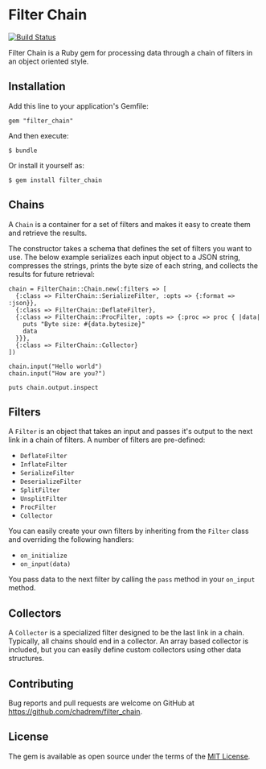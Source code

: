 # Filter Chain

[![Build Status](https://travis-ci.org/chadrem/filter_chain.svg)](https://travis-ci.org/chadrem/filter_chain)

Filter Chain is a Ruby gem for processing data through a chain of filters in an object oriented style.

## Installation

Add this line to your application's Gemfile:

    gem "filter_chain"

And then execute:

    $ bundle

Or install it yourself as:

    $ gem install filter_chain

## Chains

A ````Chain```` is a container for a set of filters and makes it easy to create them and retrieve the results.

The constructor takes a schema that defines the set of filters you want to use.
The below example serializes each input object to a JSON string, compresses the strings, prints the byte size of each string, and collects the results for future retrieval:

    chain = FilterChain::Chain.new(:filters => [
      {:class => FilterChain::SerializeFilter, :opts => {:format => :json}},
      {:class => FilterChain::DeflateFilter},
      {:class => FilterChain::ProcFilter, :opts => {:proc => proc { |data|
        puts "Byte size: #{data.bytesize}"
        data
      }}},
      {:class => FilterChain::Collector}
    ])

    chain.input("Hello world")
    chain.input("How are you?")

    puts chain.output.inspect

## Filters

A ````Filter```` is an object that takes an input and passes it's output to the next link in a chain of filters.
A number of filters are pre-defined:

- ````DeflateFilter````
- ````InflateFilter````
- ````SerializeFilter````
- ````DeserializeFilter````
- ````SplitFilter````
- ````UnsplitFilter````
- ````ProcFilter````
- ````Collector````

You can easily create your own filters by inheriting from the ````Filter```` class and overriding the following handlers:

- ````on_initialize````
- ````on_input(data)````

You pass data to the next filter by calling the ````pass```` method in your ````on_input```` method.

## Collectors

A ````Collector```` is a specialized filter designed to be the last link in a chain.
Typically, all chains should end in a collector.
An array based collector is included, but you can easily define custom collectors using other data structures.

## Contributing

Bug reports and pull requests are welcome on GitHub at https://github.com/chadrem/filter_chain.


## License

The gem is available as open source under the terms of the [MIT License](http://opensource.org/licenses/MIT).

